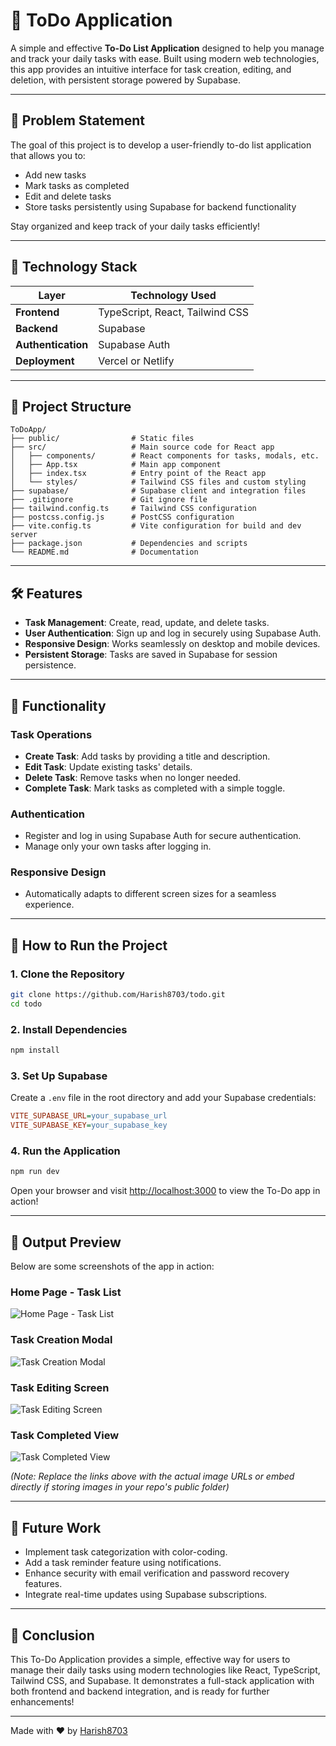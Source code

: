 # 📝 ToDo Application

A simple and effective **To-Do List Application** designed to help you manage and track your daily tasks with ease. Built using modern web technologies, this app provides an intuitive interface for task creation, editing, and deletion, with persistent storage powered by Supabase.

---

## 🚀 Problem Statement

The goal of this project is to develop a user-friendly to-do list application that allows you to:

- Add new tasks
- Mark tasks as completed
- Edit and delete tasks
- Store tasks persistently using Supabase for backend functionality

Stay organized and keep track of your daily tasks efficiently!

---

## 🔧 Technology Stack

| **Layer**            | **Technology Used**              |
|----------------------|----------------------------------|
| **Frontend**         | TypeScript, React, Tailwind CSS  |
| **Backend**          | Supabase                         |
| **Authentication**   | Supabase Auth                    |
| **Deployment**       | Vercel or Netlify                |

---

## 📁 Project Structure

```
ToDoApp/
├── public/                # Static files
├── src/                   # Main source code for React app
│   ├── components/        # React components for tasks, modals, etc.
│   ├── App.tsx            # Main app component
│   ├── index.tsx          # Entry point of the React app
│   └── styles/            # Tailwind CSS files and custom styling
├── supabase/              # Supabase client and integration files
├── .gitignore             # Git ignore file
├── tailwind.config.ts     # Tailwind CSS configuration
├── postcss.config.js      # PostCSS configuration
├── vite.config.ts         # Vite configuration for build and dev server
├── package.json           # Dependencies and scripts
└── README.md              # Documentation
```

---

## 🛠 Features

- **Task Management**: Create, read, update, and delete tasks.
- **User Authentication**: Sign up and log in securely using Supabase Auth.
- **Responsive Design**: Works seamlessly on desktop and mobile devices.
- **Persistent Storage**: Tasks are saved in Supabase for session persistence.

---

## 🤖 Functionality

### Task Operations

- **Create Task**: Add tasks by providing a title and description.
- **Edit Task**: Update existing tasks' details.
- **Delete Task**: Remove tasks when no longer needed.
- **Complete Task**: Mark tasks as completed with a simple toggle.

### Authentication

- Register and log in using Supabase Auth for secure authentication.
- Manage only your own tasks after logging in.

### Responsive Design

- Automatically adapts to different screen sizes for a seamless experience.

---

## 📝 How to Run the Project

### 1. Clone the Repository

```bash
git clone https://github.com/Harish8703/todo.git
cd todo
```

### 2. Install Dependencies

```bash
npm install
```

### 3. Set Up Supabase

Create a `.env` file in the root directory and add your Supabase credentials:

```ini
VITE_SUPABASE_URL=your_supabase_url
VITE_SUPABASE_KEY=your_supabase_key
```

### 4. Run the Application

```bash
npm run dev
```

Open your browser and visit [http://localhost:3000](http://localhost:3000) to view the To-Do app in action!

---

## 📸 Output Preview

Below are some screenshots of the app in action:

### Home Page - Task List

![Home Page - Task List](https://user-images.githubusercontent.com/Harish8703/sample1.jpg) <!-- Image 1 -->

### Task Creation Modal

![Task Creation Modal](https://user-images.githubusercontent.com/Harish8703/sample2.jpg) <!-- Image 2 -->

### Task Editing Screen

![Task Editing Screen](https://user-images.githubusercontent.com/Harish8703/sample3.jpg) <!-- Image 3 -->

### Task Completed View

![Task Completed View](https://user-images.githubusercontent.com/Harish8703/sample4.jpg) <!-- Image 4 -->

*(Note: Replace the links above with the actual image URLs or embed directly if storing images in your repo's public folder)*

---

## 🔮 Future Work

- Implement task categorization with color-coding.
- Add a task reminder feature using notifications.
- Enhance security with email verification and password recovery features.
- Integrate real-time updates using Supabase subscriptions.

---

## 🏁 Conclusion

This To-Do Application provides a simple, effective way for users to manage their daily tasks using modern technologies like React, TypeScript, Tailwind CSS, and Supabase. It demonstrates a full-stack application with both frontend and backend integration, and is ready for further enhancements!

---

Made with ❤️ by [Harish8703](https://github.com/Harish8703)
